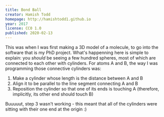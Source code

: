 ```yaml
---
title: Bond Ball
creator: Hamish Todd
homepage: http://hamishtodd1.github.io
year: 2017
license: CC0 1.0
published: 2020-02-13
---
```


This was when I was first making a 3D model of a molecule, to go into the software that is my PhD project. What's happenning here is simple to explain: you *should* be seeing a few hundred spheres, most of which are connected to each other with cylinders. For atoms A and B, the way I was programming those connective cylinders was:

1. Make a cylinder whose length is the distance between A and B
2. Align it to be parallel to the line segment connecting A and B
3. Reposition the cylinder so that one of its ends is touching A (therefore, implicitly, its other end should touch B)

Buuuuut, step 3 wasn't working - this meant that all of the cylinders were sitting with their one end at the origin :)
